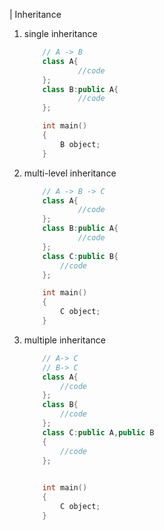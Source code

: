 
| Inheritance

1.	single inheritance
	```cpp
		// A -> B
		class A{
				//code
		};
		class B:public A{
				//code
		};

	```
	```cpp
		int main()
		{
			B object;
		}
	```
2. multi-level inheritance
	```cpp
		// A -> B -> C
		class A{
				//code
		};
		class B:public A{
				//code
		};
		class C:public B{
			//code
		};
	```
	```cpp
		int main()
		{
			C object;
		}
	```
3. multiple inheritance
	```cpp
		// A-> C
		// B-> C
		class A{
			//code
		};
		class B{
			//code
		};
		class C:public A,public B
		{
			//code
		};
		
	```
	```cpp
		int main()
		{
			C object;
		}
	```